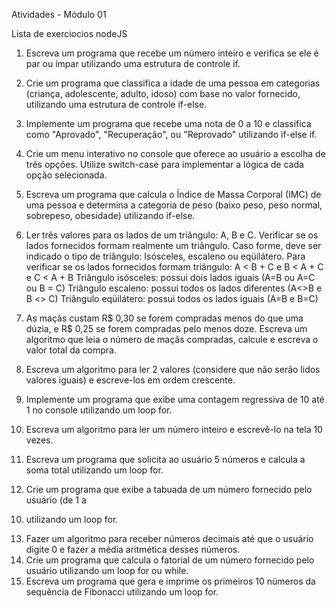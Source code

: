 Atividades - Módulo 01

Lista de exerciocios nodeJS

1. Escreva um programa que recebe um número inteiro e verifica se ele é par ou ímpar
utilizando uma estrutura de controle if.
2. Crie um programa que classifica a idade de uma pessoa em categorias (criança,
adolescente, adulto, idoso) com base no valor fornecido, utilizando uma estrutura de
controle if-else.
3. Implemente um programa que recebe uma nota de 0 a 10 e classifica como
"Aprovado", "Recuperação", ou "Reprovado" utilizando if-else if.
4. Crie um menu interativo no console que oferece ao usuário a escolha de três opções.
Utilize switch-case para implementar a lógica de cada opção selecionada.
5. Escreva um programa que calcula o Índice de Massa Corporal (IMC) de uma pessoa e
determina a categoria de peso (baixo peso, peso normal, sobrepeso, obesidade)
utilizando if-else.
6. Ler três valores para os lados de um triângulo: A, B e C. Verificar se os lados fornecidos
formam realmente um triângulo. Caso forme, deve ser indicado o tipo de triângulo:
Isósceles, escaleno ou eqüilátero.
Para verificar se os lados fornecidos formam triângulo: A < B + C e B < A + C e C < A + B
Triângulo isósceles: possui dois lados iguais (A=B ou A=C ou B = C)
Triângulo escaleno: possui todos os lados diferentes (A<>B e B <> C)
Triângulo eqüilátero: possui todos os lados iguais (A=B e B=C)
7. As maçãs custam R$ 0,30 se forem compradas menos do que uma dúzia, e R$ 0,25 se
forem compradas pelo menos doze. Escreva um algoritmo que leia o número de maçãs
compradas, calcule e escreva o valor total da compra.
8. Escreva um algoritmo para ler 2 valores (considere que não serão lidos valores iguais)
e escreve-los em ordem crescente.
9. Implemente um programa que exibe uma contagem regressiva de 10 até 1 no console
utilizando um loop for.
10. Escreva um algoritmo para ler um número inteiro e escrevê-lo na tela 10 vezes.

11. Escreva um programa que solicita ao usuário 5 números e calcula a soma total
utilizando um loop for.
12. Crie um programa que exibe a tabuada de um número fornecido pelo usuário (de 1 a
10) utilizando um loop for.
13. Fazer um algoritmo para receber números decimais até que o usuário digite 0 e fazer
a média aritmética desses números.
14. Crie um programa que calcula o fatorial de um número fornecido pelo usuário
utilizando um loop for ou while.
15. Escreva um programa que gera e imprime os primeiros 10 números da sequência de
Fibonacci utilizando um loop for.
